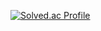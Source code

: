 [![Solved.ac Profile](http://mazassumnida.wtf/api/v2/generate_badge?boj=mzeong)](https://solved.ac/mzeong/)
